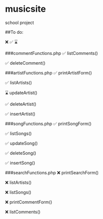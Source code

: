 # musicsite
school project

##To do:

❌ ✅ ⌛

###commentFunctions.php
✅ listComments()

✅ deleteComment()

###artistFunctions.php
✅ printArtistForm()

✅ listArtists()

⌛ updateArtist()

✅ deleteArtist()

✅ insertArtist()

###songFunctions.php
✅ printSongForm()

✅ listSongs()

✅ updateSong()

✅ deleteSong()

✅ insertSong()

###searchFunctions.php
❌ printSearchForm()

❌ listArtists()

❌ listSongs()

❌ printCommentForm()

❌ listComments()
